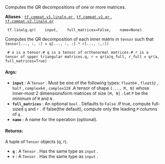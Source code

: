 Computes the QR decompositions of one or more matrices.

**Aliases** : [ `tf.compat.v1.linalg.qr` ](/api_docs/python/tf/linalg/qr), [ `tf.compat.v1.qr` ](/api_docs/python/tf/linalg/qr), [ `tf.compat.v2.linalg.qr` ](/api_docs/python/tf/linalg/qr)

```
 tf.linalg.qr(    input,    full_matrices=False,    name=None) 
```

Computes the QR decomposition of each inner matrix in  `tensor`  such that `tensor[..., :, :] = q[..., :, :] * r[..., :,:])` 

```
 # a is a tensor.# q is a tensor of orthonormal matrices.# r is a tensor of upper triangular matrices.q, r = qr(a)q_full, r_full = qr(a, full_matrices=True) 
```

#### Args:
- **`input`** : A  `Tensor` . Must be one of the following types:  `float64` ,  `float32` ,  `half` ,  `complex64` ,  `complex128` .A tensor of shape  `[..., M, N]`  whose inner-most 2 dimensionsform matrices of size  `[M, N]` . Let  `P`  be the minimum of  `M`  and  `N` .
- **`full_matrices`** : An optional  `bool` . Defaults to  `False` .If true, compute full-sized  `q`  and  `r` . If false(the default), compute only the leading  `P`  columns of  `q` .
- **`name`** : A name for the operation (optional).


#### Returns:
A tuple of  `Tensor`  objects (q, r).

- **`q`** : A  `Tensor` . Has the same type as  `input` .
- **`r`** : A  `Tensor` . Has the same type as  `input` .
